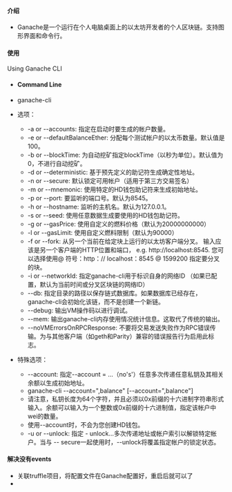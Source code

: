 #### 介绍

- Ganache是一个运行在个人电脑桌面上的以太坊开发者的个人区块链。支持图形界面和命令行。

#### 使用

Using Ganache CLI

- #### Command Line

- ganache-cli <options>

- 选项：
    - -a or --accounts: 指定在启动时要生成的帐户数量。
    - -e or --defaultBalanceEther: 分配每个测试帐户的以太币数量。默认值是100。
    - -b or --blockTime: 为自动挖矿指定blockTime（以秒为单位）。默认值为0，不进行自动挖矿。
    - -d or --deterministic: 基于预先定义的助记符生成确定性地址。
    - -n or --secure: 默认锁定可用帐户（适用于第三方交易签名）
    - -m or --mnemonic: 使用特定的HD钱包助记符来生成初始地址。
    - -p or --port: 要监听的端口号。默认为8545。
    - -h or --hostname: 监听的主机名。默认为127.0.0.1。
    - -s or --seed: 使用任意数据生成要使用的HD钱包助记符。
    - -g or --gasPrice: 使用自定义的燃料价格（默认为20000000000）
    - -l or --gasLimit: 使用自定义燃料限制（默认为90000）
    - -f or --fork: 从另一个当前在给定块上运行的以太坊客户端分叉。 输入应该是另一个客户端的HTTP位置和端口，
      e.g. http://localhost:8545. 您可以选择使用@ 符号：http：// localhost：8545 @ 1599200 指定要分叉的块。
    - -i or --networkId: 指定ganache-cli用于标识自身的网络ID （如果已配置，默认为当前时间或分叉区块链的网络ID）
    - --db: 指定目录的路径以保存链式数据库。如果数据库已经存在，ganache-cli会初始化该链，而不是创建一个新链。
    - --debug: 输出VM操作码以进行调试。
    - --mem: 输出ganache-cli内存使用情况统计信息。这取代了传统的输出。
    - --noVMErrorsOnRPCResponse: 不要将交易发送失败作为RPC错误传输。为与其他客户端（如geth和Parity）兼容的错误报告行为启用此标志。
- 特殊选项：
    - --account: 指定--account = ...（no's'）任意多次传递任意私钥及其相关余额以生成初始地址。
    - ganache-cli --account="<privatekey>,balance" [--account="<privatekey>,balance"]
    - 请注意，私钥长度为64个字符，并且必须以0x前缀的十六进制字符串形式输入。余额可以输入为一个整数或0x前缀的十六进制值，指定该帐户中wei的数量。
    - 使用--account时，不会为您创建HD钱包。
    - -u or --unlock: 指定 - unlock...多次传递地址或帐户索引以解锁特定帐户。当与 -- secure一起使用时，--unlock将覆盖指定帐户的锁定状态。

#### 解决没有events

- 关联truffle项目，将配置文件在Ganache配置好，重启后就可以了
- 



